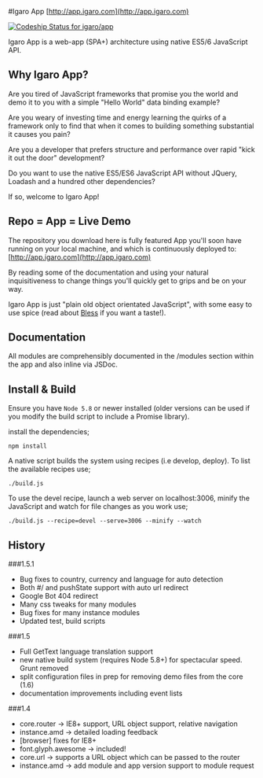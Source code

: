 #Igaro App [http://app.igaro.com](http://app.igaro.com)

[ ![Codeship Status for igaro/app](https://codeship.com/projects/d521e620-04a0-0133-19ae-1a88c4115bd9/status?branch=master)](https://codeship.com/projects/89386)

Igaro App is a web-app (SPA+) architecture using native ES5/6 JavaScript API.

## Why Igaro App?

Are you tired of JavaScript frameworks that promise you the world and demo it to you with a simple "Hello World" data binding example?

Are you weary of investing time and energy learning the quirks of a framework only to find that when it comes to building something substantial it causes you pain?

Are you a developer that prefers structure and performance over rapid "kick it out the door" development?

Do you want to use the native ES5/ES6 JavaScript API without JQuery, Loadash and a hundred other dependencies?

If so, welcome to Igaro App!

## Repo = App = Live Demo

The repository you download here is fully featured App you'll soon have running on your local machine, and which is continuously deployed to: [http://app.igaro.com](http://app.igaro.com)

By reading some of the documentation and using your natural inquisitiveness to change things you'll quickly get to grips and be on your way.

Igaro App is just "plain old object orientated JavaScript", with some easy to use spice (read about [Bless](http://app.igaro.com/#/bless) if you want a taste!).

## Documentation

All modules are comprehensibly documented in the /modules section within the app and also inline via JSDoc.

## Install & Build

Ensure you have `Node 5.8` or newer installed (older versions can be used if you modify the build script to include a Promise library).

install the dependencies;

`npm install`

A native script builds the system using recipes (i.e develop, deploy). To list the available recipes use;

`./build.js`

To use the devel recipe, launch a web server on localhost:3006, minify the JavaScript and watch for file changes as you work use;

`./build.js --recipe=devel --serve=3006 --minify --watch`

## History

###1.5.1
- Bug fixes to country, currency and language for auto detection
- Both #/ and pushState support with auto url redirect
- Google Bot 404 redirect
- Many css tweaks for many modules
- Bug fixes for many instance modules
- Updated test, build scripts

###1.5
- Full GetText language translation support
- new native build system (requires Node 5.8+) for spectacular speed. Grunt removed
- split configuration files in prep for removing demo files from the core (1.6)
- documentation improvements including event lists

###1.4
- core.router -> IE8+ support, URL object support, relative navigation
- instance.amd -> detailed loading feedback
- [browser] fixes for IE8+
- font.glyph.awesome -> included!
- core.url -> supports a URL object which can be passed to the router
- instance.amd -> add module and app version support to module request

